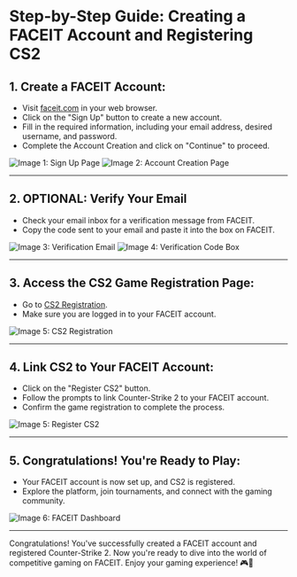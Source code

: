 # Step-by-Step Guide: Creating a FACEIT Account and Registering CS2

## 1. **Create a FACEIT Account:**

   - Visit [faceit.com](https://www.faceit.com/en/signup) in your web browser.
   - Click on the "Sign Up" button to create a new account.
   - Fill in the required information, including your email address, desired username, and password.
   - Complete the Account Creation and click on "Continue" to proceed.

   ![Image 1: Sign Up Page](https://cdn.discordapp.com/attachments/688564775998980128/1174575610929094676/image.png?ex=656817c8&is=6555a2c8&hm=065943f5b5a99cc20f4ffbdcaee11f6665cae98e45a86342f8c3c0f74784f959&)
   ![Image 2: Account Creation Page](https://cdn.discordapp.com/attachments/688564775998980128/1174575925401243648/image.png?ex=65681813&is=6555a313&hm=c960f340a737d07d6886e479fda378bb05c9802e924398b82725b94560567594&)

---

## 2. **OPTIONAL: Verify Your Email**

   - Check your email inbox for a verification message from FACEIT.
   - Copy the code sent to your email and paste it into the box on FACEIT.

   ![Image 3: Verification Email](https://cdn.discordapp.com/attachments/688564775998980128/1174576295208820747/image.png?ex=6568186b&is=6555a36b&hm=36130202400a02adca4505892b8a7b7c08b00b118e26867430ea21750897fd00&)
   ![Image 4: Verification Code Box](https://cdn.discordapp.com/attachments/688564775998980128/1174576677716770877/image.png?ex=656818c6&is=6555a3c6&hm=a3772aa55463a16a56a74f9fec39691ee4dd08f1134bcf98d0722b053b51cd6c&)

---

## 3. **Access the CS2 Game Registration Page:**

   - Go to [CS2 Registration](https://www.faceit.com/en/register-game/cs2).
   - Make sure you are logged in to your FACEIT account.

   ![Image 5: CS2 Registration](https://cdn.discordapp.com/attachments/688564775998980128/1174576864027750400/image.png?ex=656818f2&is=6555a3f2&hm=1c235e260c8660ccf2c6964cf60af9561e4a046896627e1f61b8101a1dd90772&)

---

## 4. **Link CS2 to Your FACEIT Account:**

   - Click on the "Register CS2" button.
   - Follow the prompts to link Counter-Strike 2 to your FACEIT account.
   - Confirm the game registration to complete the process.

   ![Image 5: Register CS2](image5.png)

---

## 5. **Congratulations! You're Ready to Play:**

   - Your FACEIT account is now set up, and CS2 is registered.
   - Explore the platform, join tournaments, and connect with the gaming community.

   ![Image 6: FACEIT Dashboard](image6.png)

---

Congratulations! You've successfully created a FACEIT account and registered Counter-Strike 2. Now you're ready to dive into the world of competitive gaming on FACEIT. Enjoy your gaming experience! 🎮🚀
